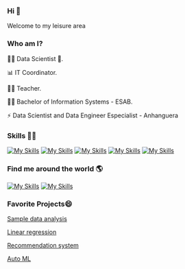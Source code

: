 ### Hi  👋
Welcome to my leisure area
<!--
**emmanuelvrm/emmanuelvrm** is a ✨ _special_ ✨ repository because its `README.md` (this file) appears on your GitHub profile.

Here are some ideas to get you started:

- 🔭 I’m currently working on ...
- 🌱 I’m currently learning ...
- 👯 I’m looking to collaborate on ...
- 🤔 I’m looking for help with ...
- 💬 Ask me about ...
- 📫 How to reach me: ...
- 😄 Pronouns: ...
- ⚡ Fun fact: ...
-->

### Who am I?
<p>👩‍💻 Data Scientist 🥰.</p>
<p>📊 IT Coordinator.</p>
<p>👩‍🏫 Teacher.</p>
<p>👩‍🎓 Bachelor of Information Systems - ESAB.</p>
<p>⚡ Data Scientist and Data Engineer Especialist - Anhanguera</p>

### Skills 👩‍💻
[![My Skills](https://skillicons.dev/icons?i=linux,anaconda,vim)](https://skillicons.dev)
[![My Skills](https://skillicons.dev/icons?i=py,r,selenium,js,cs)](https://skillicons.dev)
[![My Skills](https://skillicons.dev/icons?i=mysql,mongodb)](https://skillicons.dev)
[![My Skills](https://skillicons.dev/icons?i=git,gitlab,github)](https://skillicons.dev)
[![My Skills](https://skillicons.dev/icons?i=azure,aws)](https://skillicons.dev)

### Find me around the world 🌎
[![My Skills](https://skillicons.dev/icons?i=linkedin)](https://www.linkedin.com/in/emmanuelvrm/)
[![My Skills](https://skillicons.dev/icons?i=instagram)](https://www.instagram.com/emmanuelvrm/)

### Favorite Projects😄 
<p><a href="https://github.com/emmanuelvrm/Data_Projects/tree/main/Analise_de_Inadimplentes">Sample data analysis</a></p>
<p><a href="https://github.com/emmanuelvrm/Data_Projects/tree/main/Desempenho_ENEM">Linear regression</a></p>
<p><a href="https://github.com/emmanuelvrm/Data_Projects/tree/main/Sistema_de_recomendacao_de_jogos">Recommendation system</a></p>
<p><a href="https://github.com/emmanuelvrm/Data_Projects/tree/main/Inferencia_Depressao_e_Habitos_Saudaveis">Auto ML</a></p>


